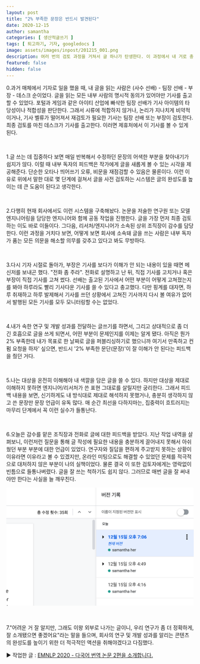 ```yaml
---
layout: post
title: "2% 부족한 문장은 반드시 발견된다"
date: 2020-12-15
author: samantha
categories: [ 생산적글쓰기 ]
tags: [ 퇴고하기, 기자, googledocs ]
image: assets/images/inpost/201215_001.png
description: 여러 번의 검토 과정을 거쳐서 글 하나가 탄생한다. 이 과정에서 내 거로 충분하게 소화하지 못한 부분을 표현하는 문장은 반드시 걸러진다. 못썼다고 느끼면 남도 그렇게 느끼는 듯하다.
featured: false
hidden: false
---
```


0.과거 매체에서 기자로 일을 했을 때, 내 글을 읽는 사람은 (사수 선배) - 팀장 선배 - 부장 - 데스크 순이었다. 글을 읽는 모든 내부 사람의 명시적 동의가 있어야만 기사를 출고할 수 있었다. 포털과 게임과 같은 아이티 산업에 빠삭한 팀장 선배가 기사 아이템의 타당성이나 적합성을 판단한다. 그래서 시류에 적합하지 않거나, 논리가 지나치게 비약적이거나, 기사 벨류가 떨어져서 재검토가 필요한 기사는 팀장 선배 또는 부장이 검토한다. 최종 검토를 마친 데스크가 기사를 출고한다. 이러면 제휴처에서 이 기사를 볼 수 있게 된다.

<br/>

1.글 쓰는 데 집중하다 보면 매일 반복해서 수정하던 문장의 어색한 부분을 찾아내기가 쉽지가 않다. 이럴 때  내부 독자의 피드백은 작가에게 글을 새롭게 볼 수 있는 시각을 제공해준다. 단순한 오타나 띄어쓰기 오류, 비문을 재점검할 수 있음은 물론이다. 이런 이유로 위에서 말한 대로 몇 단계에 걸쳐서 글을 사전 검토하는 시스템은 글의 완성도를 높이는 데 큰 도움이 된다고 생각한다. 

<br/>

2.다행히 현재 회사에서도 이런 시스템을 구축해놨다. 논문을 저술한 연구원 또는 모델 엔지니어링을 담당한 엔지니어와 함께 공동 작업을 진행한다. 글을 가장 먼저 최종 검토하는 이도 바로 이들이다. 그다음, 리서처/엔지니어가 소속된 상위 조직장이 감수를 담당한다. 이런 과정을 거치다 보면, 어떻게 보면 회사에 소속돼 글을 쓰는 사람은 내부 독자가 품는 모든 의문을 해소할 의무를 갖추고 있다고 봐도 무방하다.

<br/>

3.다시 기자 시절로 돌아가, 부장은 기사를 보다가 이해가 안 되는 내용이 있을 때면 메신저를 보내곤 했다. "전화 좀 주라". 전화로 설명하고 난 뒤, 직접 기사를 고치거나 혹은 부장이 직접 기사를 고쳐 썼다. 선배는 출고된 기사에서 어떤 부분이 어떻게 고쳐졌는지를 봐야 하루라도 빨리 기사다운 기사를 쓸 수 있다고 충고했다. 다만 핑계를 대자면, 하루 취재하고 하루 발제해서 기사를 쓰던 상황에서 고쳐진 기사까지 다시 볼 여유가 없어서 발행된 모든 기사를 모두 모니터링할 수는 없었다.

<br/>

4.내가 속한 연구 및 개발 성과를 전달하는 글쓰기를 하면서, 그리고 상대적으로 좀 더 긴 호흡으로 글을 쓰게 되면서, 어떤 부분이 문제인지를 이제는 알게 됐다. 아직은 뭔가 2% 부족한데 내가 목표로 한 날짜로 글을 퍼블리싱하기로 했으니까 여기서 만족하고 컨펌 요청을 하자' 싶으면, 반드시 '2% 부족한 문단(문장)'이 잘 이해가 안 된다는 피드백을 줬던 거다. 

<br/>

5.나는 대상을 온전히 이해해야 내 색깔을 담은 글을 쓸 수 있다. 하지만 대상을 제대로 이해하지 못하면 엔지니어/리서처가 쓴 표현 그대로를 살릴지만 궁리한다. 그래서 피드백 내용을 보면, 신기하게도 내 방식대로 제대로 해석하지 못했거나, 충분히 생각하지 않고 쓴 문장만 문장 언급이 유독 많다. 매 순간 최선을 다하지마는, 집중력이 흐트러지는 마무리 단계에서 꼭 이런 실수가 들통난다. 

<br/>

6.오늘은 감수를 맡은 조직장과 전화로 글에 대한 피드백을 받았다. 지난 작업 내역을 살펴보니, 이런저런 질문을 통해 글 작성에 필요한 내용을 충분하게 끌어내지 못해서 아쉬웠던 부분 부분에 대한 언급이 있었다. 연구자와 질답을 편하게 주고받지 못하는 상황이 이유라면 이유라고 볼 수 있겠지만, 온라인 미팅으로도 해결할 수 있었던 문제를 적극적으로 대처하지 않은 부분이 나의 실책이었다. 물론 결국 이 또한 검토자에게는 영락없이 빈틈으로 들통나버렸다. 글을 잘 쓰는 척하기도 쉽지 않다. 그러므로 매번 글을 잘 써내야만 한다는 사실을 늘 깨우친다.

![](https://github.com/samantha-writer/blog/blob/master/assets/images/inpost/201215_001.png?raw=true)

<br/>

7."어려운 거 잘 알지만, 그래도 이왕 외부로 나가는 글이니, 우리 연구가 좀 더 정확하게, 잘 소개됐으면 좋겠어요"라는 말을 들으며, 회사의 연구 및 개발 성과를 알리는 콘텐츠의 완성도를 높이기 위한 더 적극적인 액션을 취해야겠다고 다짐했다. 

▶︎ 작업한 글 : [EMNLP 2020 - 다국어 번역 논문 2편을 소개합니다.](https://tech.kakaoenterprise.com/99)

<br/>
